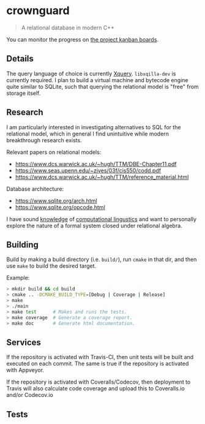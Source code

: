 # crownguard

> A relational database in modern C++

You can monitor the progress on [the project kanban boards](https://github.com/jahan-addison/crownguard/projects).

## Details

The query language of choice is currently [Xquery](https://www.w3.org/TR/xquery-31/). `libxqilla-dev` is currently required. I plan to build a virtual machine and bytecode engine quite similar to SQLite, such that querying the relational model is "free" from storage itself.

## Research

I am particularly interested in investigating alternatives to SQL for the relational model, which in general I find unintuitive while modern breakthrough research exists.

Relevant papers on relational models:

 * https://www.dcs.warwick.ac.uk/~hugh/TTM/DBE-Chapter11.pdf
 * https://www.seas.upenn.edu/~zives/03f/cis550/codd.pdf
 * https://www.dcs.warwick.ac.uk/~hugh/TTM/reference_material.html

Database architecture:
 * https://www.sqlite.org/arch.html
 * https://www.sqlite.org/opcode.html

I have sound [knowledge](https://github.com/jahan-addison/SDL-dart) of [computational lingustics](https://github.com/jahan-addison/ttre) and want to personally explore the nature of a formal system closed under relational algebra.

## Building

Build by making a build directory (i.e. `build/`), run `cmake` in that dir, and then use `make` to build the desired target.

Example:

``` bash
> mkdir build && cd build
> cmake .. -DCMAKE_BUILD_TYPE=[Debug | Coverage | Release]
> make
> ./main
> make test      # Makes and runs the tests.
> make coverage  # Generate a coverage report.
> make doc       # Generate html documentation.
```

## Services

If the repository is activated with Travis-CI, then unit tests will be built and executed on each commit.
The same is true if the repository is activated with Appveyor.

If the repository is activated with Coveralls/Codecov, then deployment to Travis will also calculate code coverage and
upload this to Coveralls.io and/or Codecov.io


## Tests
